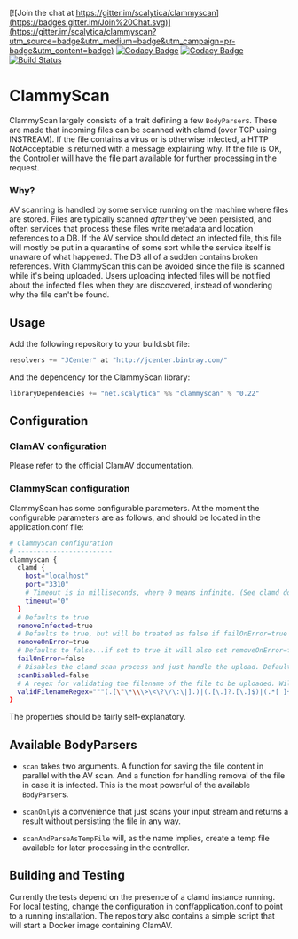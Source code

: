 [![Join the chat at https://gitter.im/scalytica/clammyscan](https://badges.gitter.im/Join%20Chat.svg)](https://gitter.im/scalytica/clammyscan?utm_source=badge&utm_medium=badge&utm_campaign=pr-badge&utm_content=badge) [![Codacy Badge](https://api.codacy.com/project/badge/grade/4a510cbec8f04bccb849793b5b1c981a)](https://www.codacy.com/app/kp/clammyscan) [![Codacy Badge](https://api.codacy.com/project/badge/coverage/4a510cbec8f04bccb849793b5b1c981a)](https://www.codacy.com/app/kp/clammyscan) [![Build Status](https://img.shields.io/shippable/54971a6ad46935d5fbc0c29f.svg)](https://app.shippable.com/projects/54971a6ad46935d5fbc0c29f/builds/latest)

# ClammyScan

ClammyScan largely consists of a trait defining a few `BodyParser`s. These are made that incoming files can be scanned with clamd (over TCP using INSTREAM). If the file contains a virus or is otherwise infected, a HTTP NotAcceptable is returned with a message explaining why. If the file is OK, the Controller will have the file part available for further processing in the request.

### Why?
AV scanning is handled by some service running on the machine where files are stored. Files are typically scanned _after_ they've been persisted, and often services that process these files write metadata and location references to a DB. If the AV service should detect an infected file, this file will mostly be put in a quarantine of some sort while the service itself is unaware of what happened. The DB all of a sudden contains broken references. With ClammyScan this can be avoided since the file is scanned while it's being uploaded. Users uploading infected files will be notified about the infected files when they are discovered, instead of wondering why the file can't be found.


## Usage

Add the following repository to your build.sbt file:

```scala
resolvers += "JCenter" at "http://jcenter.bintray.com/"
```
And the dependency for the ClammyScan library:

```scala
libraryDependencies += "net.scalytica" %% "clammyscan" % "0.22"
```

## Configuration

### ClamAV configuration
Please refer to the official ClamAV documentation.

### ClammyScan configuration
ClammyScan has some configurable parameters. At the moment the configurable parameters are as follows, and should be located in the application.conf file:

```bash
# ClammyScan configuration
# ------------------------
clammyscan {
  clamd {
    host="localhost"
    port="3310"
    # Timeout is in milliseconds, where 0 means infinite. (See clamd documentation)
    timeout="0"
  }
  # Defaults to true
  removeInfected=true
  # Defaults to true, but will be treated as false if failOnError=true
  removeOnError=true
  # Defaults to false...if set to true it will also set removeOnError=false
  failOnError=false
  # Disables the clamd scan process and just handle the upload. Defaults to false.
  scanDisabled=false
  # A regex for validating the filename of the file to be uploaded. Will allow anything if not set.
  validFilenameRegex="""(.[\"\*\\\>\<\?\/\:\|].)|(.[\.]?.[\.]$)|(.*[ ]+$)"""
}
```

The properties should be fairly self-explanatory.

## Available BodyParsers

* `scan` takes two arguments. A function for saving the file content in parallel with the AV scan. And a function for handling removal of the file in case it is infected. This is the most powerful of the available `BodyParser`s.

* `scanOnly`is a convenience that just scans your input stream and returns a result without persisting the file in any way. 
 
* `scanAndParseAsTempFile` will, as the name implies, create a temp file available for later processing in the controller.

## Building and Testing

Currently the tests depend on the presence of a clamd instance running. For local testing, change the configuration in conf/application.conf to point to a running installation. The repository also contains a simple script that will start a Docker image containing ClamAV.
